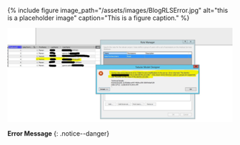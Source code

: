 {% include figure image_path="/assets/images/BlogRLSError.jpg" alt="this is a placeholder image" caption="This is a figure caption." %}

![My helpful screenshot](/assets/images/BlogRLSError.jpg)

**Error Message** 
{: .notice--danger}

